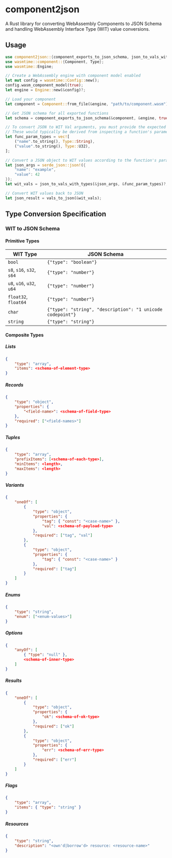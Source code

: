 # component2json

A Rust library for converting WebAssembly Components to JSON Schema and handling WebAssembly Interface Type (WIT) value conversions.

## Usage

```rust
use component2json::{component_exports_to_json_schema, json_to_vals_with_types, vals_to_json};
use wasmtime::component::{Component, Type};
use wasmtime::Engine;

// Create a WebAssembly engine with component model enabled
let mut config = wasmtime::Config::new();
config.wasm_component_model(true);
let engine = Engine::new(&config)?;

// Load your component
let component = Component::from_file(&engine, "path/to/component.wasm")?;

// Get JSON schema for all exported functions
let schema = component_exports_to_json_schema(&component, &engine, true);

// To convert JSON to WIT Val arguments, you must provide the expected types.
// These would typically be derived from inspecting a function's parameters.
let func_param_types = vec![
    ("name".to_string(), Type::String),
    ("value".to_string(), Type::U32),
];

// Convert a JSON object to WIT values according to the function's parameter types
let json_args = serde_json::json!({
    "name": "example",
    "value": 42
});
let wit_vals = json_to_vals_with_types(&json_args, &func_param_types)?;

// Convert WIT values back to JSON
let json_result = vals_to_json(&wit_vals);
```

## Type Conversion Specification

### WIT to JSON Schema

#### Primitive Types

| WIT Type | JSON Schema |
|----------|-------------|
| `bool` | `{"type": "boolean"}` |
| `s8`, `s16`, `s32`, `s64` | `{"type": "number"}` |
| `u8`, `u16`, `u32`, `u64` | `{"type": "number"}` |
| `float32`, `float64` | `{"type": "number"}` |
| `char` | `{"type": "string", "description": "1 unicode codepoint"}` |
| `string` | `{"type": "string"}` |

#### Composite Types

##### Lists

```json
{
    "type": "array",
    "items": <schema-of-element-type>
}
```

##### Records

```json
{
    "type": "object",
    "properties": {
        "<field-name>": <schema-of-field-type>
    },
    "required": ["<field-names>"]
}
```

##### Tuples

```json
{
    "type": "array",
    "prefixItems": [<schema-of-each-type>],
    "minItems": <length>,
    "maxItems": <length>
}
```

##### Variants

```json
{
    "oneOf": [
        {
            "type": "object",
            "properties": {
                "tag": { "const": "<case-name>" },
                "val": <schema-of-payload-type>
            },
            "required": ["tag", "val"]
        },
        {
            "type": "object",
            "properties": {
                "tag": { "const": "<case-name>" }
            },
            "required": ["tag"]
        }
    ]
}
```

##### Enums

```json
{
    "type": "string",
    "enum": ["<enum-values>"]
}
```

##### Options

```json
{
    "anyOf": [
        { "type": "null" },
        <schema-of-inner-type>
    ]
}
```

##### Results

```json
{
    "oneOf": [
        {
            "type": "object",
            "properties": {
                "ok": <schema-of-ok-type>
            },
            "required": ["ok"]
        },
        {
            "type": "object",
            "properties": {
                "err": <schema-of-err-type>
            },
            "required": ["err"]
        }
    ]
}
```

##### Flags

```json
{
    "type": "array",
    "items": { "type": "string" }
}
```

##### Resources

```json
{
    "type": "string",
    "description": "<own'd|borrow'd> resource: <resource-name>"
}
```
